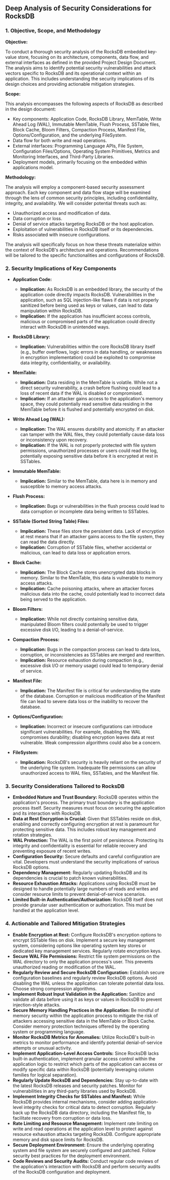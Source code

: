 ## Deep Analysis of Security Considerations for RocksDB

### 1. Objective, Scope, and Methodology

**Objective:**

To conduct a thorough security analysis of the RocksDB embedded key-value store, focusing on its architecture, components, data flow, and external interfaces as defined in the provided Project Design Document. The analysis aims to identify potential security vulnerabilities and attack vectors specific to RocksDB and its operational context within an application. This includes understanding the security implications of its design choices and providing actionable mitigation strategies.

**Scope:**

This analysis encompasses the following aspects of RocksDB as described in the design document:

*   Key components: Application Code, RocksDB Library, MemTable, Write Ahead Log (WAL), Immutable MemTable, Flush Process, SSTable files, Block Cache, Bloom Filters, Compaction Process, Manifest File, Options/Configuration, and the underlying FileSystem.
*   Data flow for both write and read operations.
*   External interfaces: Programming Language APIs, File System, Configuration Files/Options, Operating System Primitives, Metrics and Monitoring Interfaces, and Third-Party Libraries.
*   Deployment models, primarily focusing on the embedded within applications model.

**Methodology:**

The analysis will employ a component-based security assessment approach. Each key component and data flow stage will be examined through the lens of common security principles, including confidentiality, integrity, and availability. We will consider potential threats such as:

*   Unauthorized access and modification of data.
*   Data corruption or loss.
*   Denial of service attacks targeting RocksDB or the host application.
*   Exploitation of vulnerabilities in RocksDB itself or its dependencies.
*   Risks associated with insecure configurations.

The analysis will specifically focus on how these threats materialize within the context of RocksDB's architecture and operations. Recommendations will be tailored to the specific functionalities and configurations of RocksDB.

### 2. Security Implications of Key Components

*   **Application Code:**
    *   **Implication:** As RocksDB is an embedded library, the security of the application code directly impacts RocksDB. Vulnerabilities in the application, such as SQL injection-like flaws if data is not properly sanitized before being used as keys or values, can lead to data manipulation within RocksDB.
    *   **Implication:**  If the application has insufficient access controls, malicious or compromised parts of the application could directly interact with RocksDB in unintended ways.

*   **RocksDB Library:**
    *   **Implication:** Vulnerabilities within the core RocksDB library itself (e.g., buffer overflows, logic errors in data handling, or weaknesses in encryption implementation) could be exploited to compromise data integrity, confidentiality, or availability.

*   **MemTable:**
    *   **Implication:** Data residing in the MemTable is volatile. While not a direct security vulnerability, a crash before flushing could lead to a loss of recent data if the WAL is disabled or compromised.
    *   **Implication:** If an attacker gains access to the application's memory space, they could potentially read sensitive data residing in the MemTable before it is flushed and potentially encrypted on disk.

*   **Write Ahead Log (WAL):**
    *   **Implication:** The WAL ensures durability and atomicity. If an attacker can tamper with the WAL files, they could potentially cause data loss or inconsistency upon recovery.
    *   **Implication:** If the WAL is not properly protected with file system permissions, unauthorized processes or users could read the log, potentially exposing sensitive data before it is encrypted at rest in SSTables.

*   **Immutable MemTable:**
    *   **Implication:** Similar to the MemTable, data here is in memory and susceptible to memory access attacks.

*   **Flush Process:**
    *   **Implication:** Bugs or vulnerabilities in the flush process could lead to data corruption or incomplete data being written to SSTables.

*   **SSTable (Sorted String Table) Files:**
    *   **Implication:** These files store the persistent data. Lack of encryption at rest means that if an attacker gains access to the file system, they can read the data directly.
    *   **Implication:** Corruption of SSTable files, whether accidental or malicious, can lead to data loss or application errors.

*   **Block Cache:**
    *   **Implication:** The Block Cache stores unencrypted data blocks in memory. Similar to the MemTable, this data is vulnerable to memory access attacks.
    *   **Implication:** Cache poisoning attacks, where an attacker forces malicious data into the cache, could potentially lead to incorrect data being served to the application.

*   **Bloom Filters:**
    *   **Implication:** While not directly containing sensitive data, manipulated Bloom filters could potentially be used to trigger excessive disk I/O, leading to a denial-of-service.

*   **Compaction Process:**
    *   **Implication:** Bugs in the compaction process can lead to data loss, corruption, or inconsistencies as SSTables are merged and rewritten.
    *   **Implication:** Resource exhaustion during compaction (e.g., excessive disk I/O or memory usage) could lead to temporary denial of service.

*   **Manifest File:**
    *   **Implication:** The Manifest file is critical for understanding the state of the database. Corruption or malicious modification of the Manifest file can lead to severe data loss or the inability to recover the database.

*   **Options/Configuration:**
    *   **Implication:** Incorrect or insecure configurations can introduce significant vulnerabilities. For example, disabling the WAL compromises durability; disabling encryption leaves data at rest vulnerable. Weak compression algorithms could also be a concern.

*   **FileSystem:**
    *   **Implication:** RocksDB's security is heavily reliant on the security of the underlying file system. Inadequate file permissions can allow unauthorized access to WAL files, SSTables, and the Manifest file.

### 3. Security Considerations Tailored to RocksDB

*   **Embedded Nature and Trust Boundary:**  RocksDB operates within the application's process. The primary trust boundary is the application process itself. Security measures must focus on securing the application and its interaction with RocksDB.
*   **Data at Rest Encryption is Crucial:** Given that SSTables reside on disk, enabling and correctly configuring encryption at rest is paramount for protecting sensitive data. This includes robust key management and rotation strategies.
*   **WAL Protection:** The WAL is the first point of persistence. Protecting its integrity and confidentiality is essential for reliable recovery and preventing exposure of recent writes.
*   **Configuration Security:**  Secure defaults and careful configuration are vital. Developers must understand the security implications of various RocksDB options.
*   **Dependency Management:**  Regularly updating RocksDB and its dependencies is crucial to patch known vulnerabilities.
*   **Resource Exhaustion Attacks:** Applications using RocksDB must be designed to handle potentially large numbers of reads and writes and consider resource limits to prevent denial-of-service scenarios.
*   **Limited Built-in Authentication/Authorization:** RocksDB itself does not provide granular user authentication or authorization. This must be handled at the application level.

### 4. Actionable and Tailored Mitigation Strategies

*   **Enable Encryption at Rest:**  Configure RocksDB's encryption options to encrypt SSTable files on disk. Implement a secure key management system, considering options like operating system key stores or dedicated key management services. Regularly rotate encryption keys.
*   **Secure WAL File Permissions:**  Restrict file system permissions on the WAL directory to only the application process's user. This prevents unauthorized reading or modification of the WAL.
*   **Regularly Review and Secure RocksDB Configuration:**  Establish secure configuration baselines and regularly review RocksDB options. Avoid disabling the WAL unless the application can tolerate potential data loss. Choose strong compression algorithms.
*   **Implement Robust Input Validation in the Application:** Sanitize and validate all data before using it as keys or values in RocksDB to prevent injection-style attacks.
*   **Secure Memory Handling Practices in the Application:** Be mindful of memory security within the application process to mitigate the risk of attackers accessing sensitive data in the MemTable or Block Cache. Consider memory protection techniques offered by the operating system or programming language.
*   **Monitor RocksDB Metrics for Anomalies:** Utilize RocksDB's built-in metrics to monitor performance and identify potential denial-of-service attempts or unusual activity.
*   **Implement Application-Level Access Controls:** Since RocksDB lacks built-in authentication, implement granular access control within the application logic to restrict which parts of the application can access or modify specific data within RocksDB (potentially leveraging column families for logical separation).
*   **Regularly Update RocksDB and Dependencies:** Stay up-to-date with the latest RocksDB releases and security patches. Monitor for vulnerabilities in any third-party libraries used by RocksDB.
*   **Implement Integrity Checks for SSTables and Manifest:** While RocksDB provides internal mechanisms, consider adding application-level integrity checks for critical data to detect corruption. Regularly back up the RocksDB data directory, including the Manifest file, to facilitate recovery from corruption or data loss.
*   **Rate Limiting and Resource Management:** Implement rate limiting on write and read operations at the application level to protect against resource exhaustion attacks targeting RocksDB. Configure appropriate memory and disk space limits for RocksDB.
*   **Secure Deployment Environment:** Ensure the underlying operating system and file system are securely configured and patched. Follow security best practices for the deployment environment.
*   **Code Reviews and Security Audits:** Conduct regular code reviews of the application's interaction with RocksDB and perform security audits of the RocksDB configuration and deployment.
